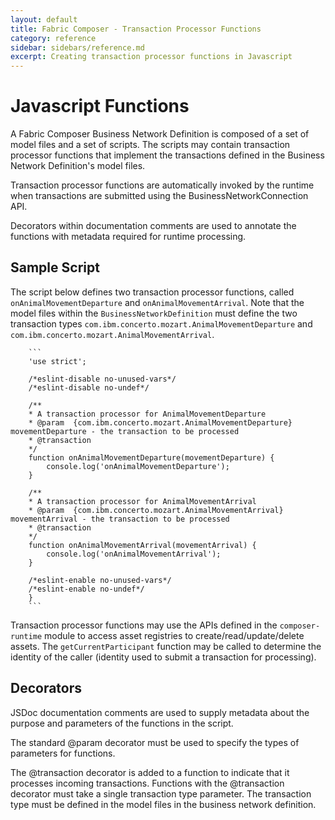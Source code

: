 ```yaml
---
layout: default
title: Fabric Composer - Transaction Processor Functions
category: reference
sidebar: sidebars/reference.md
excerpt: Creating transaction processor functions in Javascript
---
```

# Javascript Functions

A Fabric Composer Business Network Definition is composed of a set of model files
and a set of scripts. The scripts may contain transaction processor
functions that implement the transactions defined in the Business
Network Definition's model files.

Transaction processor functions are automatically invoked by the runtime when transactions are submitted using the BusinessNetworkConnection API.

Decorators within documentation comments are used to annotate the functions with metadata required for runtime processing.

## Sample Script

The script below defines two transaction processor functions, called `onAnimalMovementDeparture` and `onAnimalMovementArrival`. Note that the model files within the `BusinessNetworkDefinition` must define the two transaction types `com.ibm.concerto.mozart.AnimalMovementDeparture` and `com.ibm.concerto.mozart.AnimalMovementArrival`.

        ```
        'use strict';

        /*eslint-disable no-unused-vars*/
        /*eslint-disable no-undef*/

        /**
        * A transaction processor for AnimalMovementDeparture
        * @param  {com.ibm.concerto.mozart.AnimalMovementDeparture} movementDeparture - the transaction to be processed
        * @transaction
        */
        function onAnimalMovementDeparture(movementDeparture) {
            console.log('onAnimalMovementDeparture');
        }

        /**
        * A transaction processor for AnimalMovementArrival
        * @param  {com.ibm.concerto.mozart.AnimalMovementArrival} movementArrival - the transaction to be processed
        * @transaction
        */
        function onAnimalMovementArrival(movementArrival) {
            console.log('onAnimalMovementArrival');
        }

        /*eslint-enable no-unused-vars*/
        /*eslint-enable no-undef*/
        }
        ```

Transaction processor functions may use the APIs defined in the `composer-runtime` module to access asset registries to create/read/update/delete assets. The `getCurrentParticipant` function may be called to determine the identity of the caller (identity used to submit a transaction for processing).

## Decorators

JSDoc documentation comments are used to supply metadata about the purpose and
parameters of the functions in the script.

The standard @param decorator must be used to specify the types of parameters for functions.

The @transaction decorator is added to a function to indicate that it processes incoming transactions. Functions with the @transaction decorator must take a single transaction type parameter. The transaction type must be defined in the model files in the business network definition.
